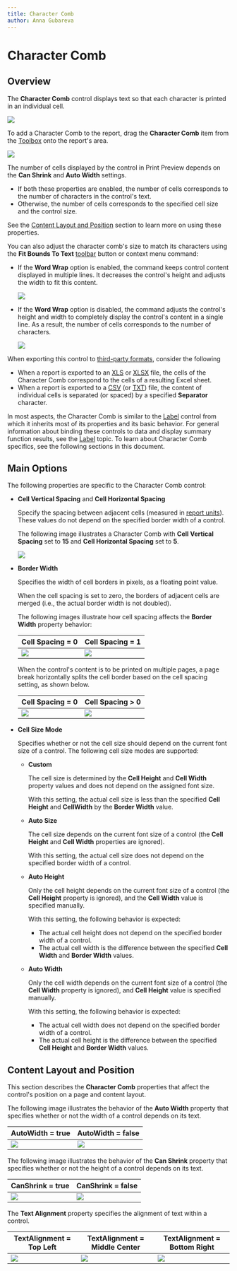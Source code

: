 ```yaml
---
title: Character Comb
author: Anna Gubareva
---
```

# Character Comb

## <a name="overview"></a>Overview
The **Character Comb** control displays text so that each character is printed in an individual cell.

![](../../../../../images/eurd-character-comb-example.png)

To add a Character Comb to the report, drag the **Character Comb** item from the [Toolbox](../../report-designer-tools/toolbox.md) onto the report's area.

![](../../../../../images/eurd-add-character-comb-to-report.png)

The number of cells displayed by the control in Print Preview depends on the **Can Shrink** and **Auto Width** settings.

* If both these properties are enabled, the number of cells corresponds to the number of characters in the control's text.
* Otherwise, the number of cells corresponds to the specified cell size and the control size.

See the [Content Layout and Position](#behavior) section to learn more on using these properties.

You can also adjust the character comb's size to match its characters using the **Fit Bounds To Text** [toolbar](../../report-designer-tools/toolbar.md) button or context menu command:

* If the **Word Wrap** option is enabled, the command keeps control content displayed in multiple lines. It decreases the control's height and adjusts the width to fit this content.
	
	![](../../../../../images/eurd-character-comb-fit-bounds-to-text-with-word-wrap.png)

* If the **Word Wrap** option is disabled, the command adjusts the control's height and width to completely display the control's content in a single line. As a result, the number of cells corresponds to the number of characters.
	
	![](../../../../../images/eurd-character-comb-fit-bounds-to-text-without-word-wrap.png)

When exporting this control to [third-party formats](../../../../print-preview/print-preview-for-winforms/exporting/exporting-from-print-preview.md), consider the following
* When a report is exported to an [XLS](../../../../print-preview/print-preview-for-winforms/exporting/xls-specific-export-options.md) or [XLSX](../../../../print-preview/print-preview-for-winforms/exporting/xlsx-specific-export-options.md) file, the cells of the Character Comb correspond to the cells of a resulting Excel sheet.
* When a report is exported to a [CSV](../../../../print-preview/print-preview-for-winforms/exporting/csv-specific-export-options.md) (or [TXT](../../../../print-preview/print-preview-for-winforms/exporting/txt-specific-export-options.md)) file, the content of individual cells is separated (or spaced) by a specified **Separator** character.

In most aspects, the Character Comb is similar to the [Label](Label.md) control from which it inherits most of its properties and its basic behavior. For general information about binding these controls to data and display summary function results, see the [Label](Label.md) topic. To learn about Character Comb specifics, see the following sections in this document.

## <a name="options"></a>Main Options
The following properties are specific to the Character Comb control:

* **Cell Vertical Spacing** and **Cell Horizontal Spacing**
	
	Specify the spacing between adjacent cells (measured in [report units](../../configure-design-settings/change-a-report-measurement-units.md)). These values do not depend on the specified border width of a control.
	
	The following image illustrates a Character Comb with **Cell Vertical Spacing** set to **15** and **Cell Horizontal Spacing** set to **5**.
	
	![](../../../../../images/eurd-character-comb-vertical-and-horizontal-spacing.png)

* **Border Width**
	
	Specifies the width of cell borders in pixels, as a floating point value.
	
	When the cell spacing is set to zero, the borders of adjacent cells are merged (i.e., the actual border width is not doubled).
	
	The following images illustrate how cell spacing affects the **Border Width** property behavior:
	
	| Cell Spacing = 0 | Cell Spacing = 1 |
	|---|---|
	| ![](../../../../../images/eurd-character-comb-border-without-spacing.png) | ![](../../../../../images/eurd-character-comb-border-with-spacing.png) |
	
	When the control's content is to be printed on multiple pages, a page break horizontally splits the cell border based on the cell spacing setting, as shown below.
	
	| Cell Spacing = 0 | Cell Spacing > 0 |
	|---|---|
	|![](../../../../../images/eurd-character-comb-on-multi-pages-without-spacing.png)| ![](../../../../../images/eurd-character-comb-on-multi-pages-with-spacing.png) |

* **Cell Size Mode**
	
	Specifies whether or not the cell size should depend on the current font size of a control. The following cell size modes are supported:
	
	* **Custom**
		
		The cell size is determined by the **Cell Height** and **Cell Width** property values and does not depend on the assigned font size.
		
		With this setting, the actual cell size is less than the specified **Cell Height** and **CellWidth** by the **Border Width** value.

	* **Auto Size**
		
		The cell size depends on the current font size of a control (the **Cell Height** and **Cell Width** properties are ignored).
		
		With this setting, the actual cell size does not depend on the specified border width of a control.

	* **Auto Height**
		
		Only the cell height depends on the current font size of a control (the **Cell Height** property is ignored), and the **Cell Width** value is specified manually.
		
		With this setting, the following behavior is expected:
		
		* The actual cell height does not depend on the specified border width of a control.
		* The actual cell width is the difference between the specified **Cell Width** and **Border Width** values.

	* **Auto Width**
		
		Only the cell width depends on the current font size of a control (the **Сell Width** property is ignored), and **Cell Height** value is specified manually.
		
		With this setting, the following behavior is expected:
		
		* The actual cell width does not depend on the specified border width of a control.
		* The actual cell height is the difference between the specified **Cell Height** and **Border Width** values.

## <a name="behavior"></a>Content Layout and Position
This section describes the **Character Comb** properties that affect the control's position on a page and content layout.

The following image illustrates the behavior of the **Auto Width** property that specifies whether or not the width of a control depends on its text.

| AutoWidth = true | AutoWidth = false |
|---|---|
| ![](../../../../../images/eurd-character-comb-auto-width-true.png) | ![](../../../../../images/eurd-character-comb-auto-width-false.png) |

The following image illustrates the behavior of the **Can Shrink** property that specifies whether or not the height of a control depends on its text.

| CanShrink = true | CanShrink = false |
|---|---|
| ![](../../../../../images/eurd-character-comb-can-shrink-true.png) |![](../../../../../images/eurd-character-comb-can-shrink-false.png) |

The **Text Alignment** property specifies the alignment of text within a control.

| TextAlignment = Top Left | TextAlignment = Middle Center | TextAlignment = Bottom Right |
|---|---|---|
| ![](../../../../../images/eurd-character-comb-text-alignment-top-left.png) |![](../../../../../images/eurd-character-comb-text-alignment-middle-center.png) | ![](../../../../../images/eurd-character-comb-text-alignment-bottom-right.png) |